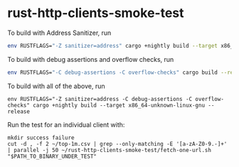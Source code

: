 # rust-http-clients-smoke-test

To build with Address Sanitizer, run

```bash
env RUSTFLAGS="-Z sanitizer=address" cargo +nightly build --target x86_64-unknown-linux-gnu --release
```

To build with debug assertions and overflow checks, run

```bash
env RUSTFLAGS="-C debug-assertions -C overflow-checks" cargo build --release
```

To build with all of the above, run
```
env RUSTFLAGS="-Z sanitizer=address -C debug-assertions -C overflow-checks" cargo +nightly build --target x86_64-unknown-linux-gnu --release
```

Run the test for an individual client with:
```
mkdir success failure
cut -d , -f 2 ~/top-1m.csv | grep --only-matching -E '[a-zA-Z0-9.-]+' | parallel -j 50 ~/rust-http-clients-smoke-test/fetch-one-url.sh "$PATH_TO_BINARY_UNDER_TEST"
```
